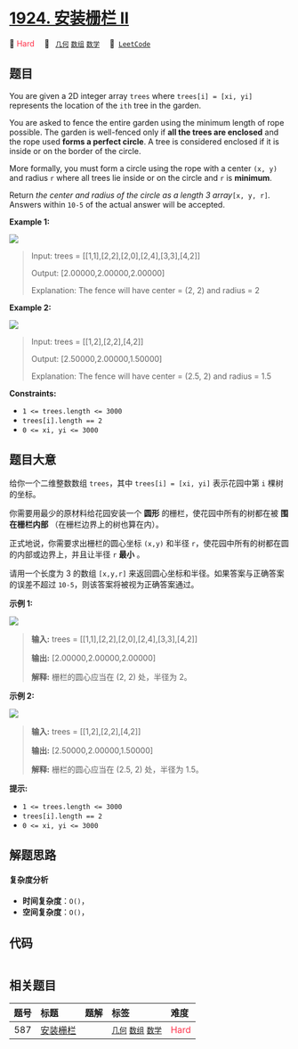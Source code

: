 # [1924. 安装栅栏 II](https://leetcode.com/problems/erect-the-fence-ii)

🔴 <font color=#ff334b>Hard</font>&emsp; 🔖&ensp; [`几何`](/tag/geometry.md) [`数组`](/tag/array.md) [`数学`](/tag/math.md)&emsp; 🔗&ensp;[`LeetCode`](https://leetcode.com/problems/erect-the-fence-ii)

## 题目

You are given a 2D integer array `trees` where `trees[i] = [xi, yi]`
represents the location of the `ith` tree in the garden.

You are asked to fence the entire garden using the minimum length of rope
possible. The garden is well-fenced only if **all the trees are enclosed** and
the rope used **forms a perfect circle**. A tree is considered enclosed if it
is inside or on the border of the circle.

More formally, you must form a circle using the rope with a center `(x, y)`
and radius `r` where all trees lie inside or on the circle and `r` is
**minimum**.

Return _the center and radius of the circle as a length 3 array_`[x, y, r]`_._
Answers within `10-5` of the actual answer will be accepted.



**Example 1:**

**![](https://fastly.jsdelivr.net/gh/doocs/leetcode@main/solution/1900-1999/1924.Erect%20the%20Fence%20II/images/trees1.png)**

> Input: trees = [[1,1],[2,2],[2,0],[2,4],[3,3],[4,2]]
> 
> Output: [2.00000,2.00000,2.00000]
> 
> Explanation: The fence will have center = (2, 2) and radius = 2

**Example 2:**

**![](https://fastly.jsdelivr.net/gh/doocs/leetcode@main/solution/1900-1999/1924.Erect%20the%20Fence%20II/images/trees2.png)**

> Input: trees = [[1,2],[2,2],[4,2]]
> 
> Output: [2.50000,2.00000,1.50000]
> 
> Explanation: The fence will have center = (2.5, 2) and radius = 1.5

**Constraints:**

  * `1 <= trees.length <= 3000`
  * `trees[i].length == 2`
  * `0 <= xi, yi <= 3000`


## 题目大意

给你一个二维整数数组 `trees`，其中 `trees[i] = [xi, yi]` 表示花园中第 `i` 棵树的坐标。

你需要用最少的原材料给花园安装一个 **圆形** 的栅栏，使花园中所有的树都在被 **围在栅栏内部** （在栅栏边界上的树也算在内）。

正式地说，你需要求出栅栏的圆心坐标 `(x,y)` 和半径 `r`，使花园中所有的树都在圆的内部或边界上，并且让半径 `r` **最小** 。

请用一个长度为 3 的数组 `[x,y,r]` 来返回圆心坐标和半径。如果答案与正确答案的误差不超过 `10-5`，则该答案将被视为正确答案通过。



**示例 1:**

**![](https://fastly.jsdelivr.net/gh/doocs/leetcode@main/solution/1900-1999/1924.Erect%20the%20Fence%20II/images/trees1.png)**

> 
> 
> 
> 
> 
> **输入:** trees = [[1,1],[2,2],[2,0],[2,4],[3,3],[4,2]]
> 
> **输出:** [2.00000,2.00000,2.00000]
> 
> **解释:** 栅栏的圆心应当在 (2, 2) 处，半径为 2。
> 
> 

**示例 2:**

**![](https://fastly.jsdelivr.net/gh/doocs/leetcode@main/solution/1900-1999/1924.Erect%20the%20Fence%20II/images/trees2.png)**

> 
> 
> 
> 
> 
> **输入:** trees = [[1,2],[2,2],[4,2]]
> 
> **输出:** [2.50000,2.00000,1.50000]
> 
> **解释:** 栅栏的圆心应当在 (2.5, 2) 处，半径为 1.5。
> 
> 



**提示:**

  * `1 <= trees.length <= 3000`
  * `trees[i].length == 2`
  * `0 <= xi, yi <= 3000`


## 解题思路

#### 复杂度分析

- **时间复杂度**：`O()`，
- **空间复杂度**：`O()`，

## 代码

```javascript

```

## 相关题目

<!-- prettier-ignore -->
| 题号 | 标题 | 题解 | 标签 | 难度 |
| :------: | :------ | :------: | :------ | :------ |
| 587 | [安装栅栏](https://leetcode.com/problems/erect-the-fence) |  |  [`几何`](/tag/geometry.md) [`数组`](/tag/array.md) [`数学`](/tag/math.md) | <font color=#ff334b>Hard</font> |